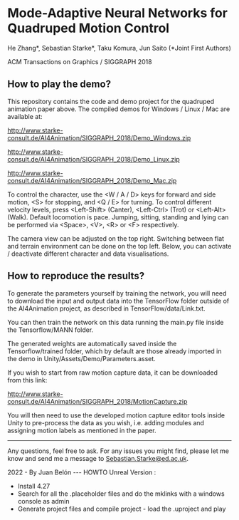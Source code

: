 Mode-Adaptive Neural Networks for Quadruped Motion Control
============
He Zhang*, Sebastian Starke*, Taku Komura, Jun Saito (*Joint First Authors)

ACM Transactions on Graphics / SIGGRAPH 2018

How to play the demo?
------------
This repository contains the code and demo project for the quadruped animation paper above. The compiled demos for Windows / Linux / Mac are available at:

http://www.starke-consult.de/AI4Animation/SIGGRAPH_2018/Demo_Windows.zip

http://www.starke-consult.de/AI4Animation/SIGGRAPH_2018/Demo_Linux.zip

http://www.starke-consult.de/AI4Animation/SIGGRAPH_2018/Demo_Mac.zip

To control the character, use the \<W / A / D> keys for forward and side motion, \<S> for stopping, and \<Q / E> for turning. To control different velocity levels, press \<Left-Shift> (Canter), \<Left-Ctrl> (Trot) or \<Left-Alt> (Walk).
Default locomotion is pace. Jumping, sitting, standing and lying can be performed via \<Space>, \<V>, \<R> or \<F> respectively.

The camera view can be adjusted on the top right. Switching between flat and terrain environment can be done on the top left. Below, you can activate / deactivate different character and data visualisations.

How to reproduce the results?
------------
To generate the parameters yourself by training the network, you will need to download the input and output data into the TensorFlow folder outside of the AI4Animation project, as described in TensorFlow/data/Link.txt.

You can then train the network on this data running the main.py file inside the Tensorflow/MANN folder.

The generated weights are automatically saved inside the Tensorflow/trained folder, which by default are those already imported in the demo in Unity/Assets/Demo/Parameters.asset.

If you wish to start from raw motion capture data, it can be downloaded from this link:

http://www.starke-consult.de/AI4Animation/SIGGRAPH_2018/MotionCapture.zip

You will then need to use the developed motion capture editor tools inside Unity to pre-process the data as you wish, i.e. adding modules and assigning motion labels as mentioned in the paper.

------------
Any questions, feel free to ask. For any issues you might find, please let me know and send me a message to Sebastian.Starke@ed.ac.uk.

2022 - By Juan Belón
--- HOWTO Unreal Version :
- Install 4.27
- Search for all the .placeholder files and do the mklinks with a windows console as admin 
- Generate project files and compile project - load the .uproject and play